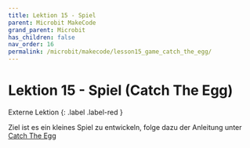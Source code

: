 ```yaml
---
title: Lektion 15 - Spiel
parent: Microbit MakeCode
grand_parent: Microbit
has_children: false
nav_order: 16
permalink: /microbit/makecode/lesson15_game_catch_the_egg/
---
```


# Lektion 15 - Spiel (Catch The Egg)

Externe Lektion
{: .label .label-red }

Ziel ist es ein kleines Spiel zu entwickeln, folge dazu der Anleitung unter
[Catch The Egg](https://makecode.microbit.org/lessons/catch-the-egg-game/activity "Catch The Egg")
